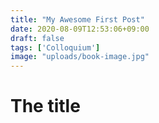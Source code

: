 ```yaml
---
title: "My Awesome First Post"
date: 2020-08-09T12:53:06+09:00
draft: false
tags: ['Colloquium']
image: "uploads/book-image.jpg"
---
```


# The title